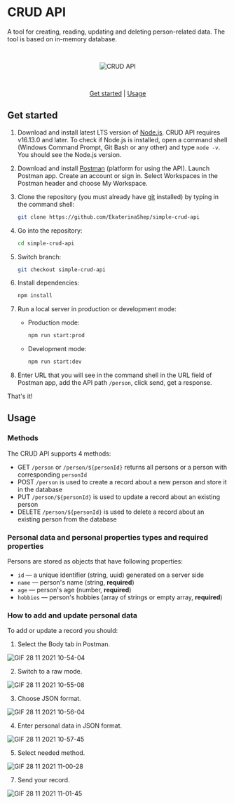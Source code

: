 # CRUD API

A tool for creating, reading, updating and deleting person-related data. The tool is based on in-memory database.

<br/>

<p align="center">
<img src="https://user-images.githubusercontent.com/77797681/143687048-9d38dd33-27d9-47e4-b3ba-0ee07b716f1e.jpg" alt="CRUD API"/>
</p>

<br/>

<p align="center">
<a href="#get-started">Get started</a> | <a href="#usage">Usage</a>
</p>


## Get started

1. Download and install latest LTS version of [Node.js](https://nodejs.org/en/). CRUD API requires v16.13.0 and later. To check if Node.js is installed, open a command shell (Windows Command Prompt, Git Bash or any other) and type `node -v`. You should see the Node.js version.

2. Download and install [Postman](https://www.postman.com/downloads/) (platform for using the API). Launch Postman app. Create an account or sign in. Select Workspaces in the Postman header and choose My Workspace.

3. Clone the repository (you must already have [git](https://git-scm.com/downloads) installed) by typing in the command shell:

   ```sh
   git clone https://github.com/EkaterinaShep/simple-crud-api
   ```

4. Go into the repository:

   ```sh
   cd simple-crud-api
   ```

5. Switch branch:

   ```sh
   git checkout simple-crud-api
   ```

6. Install dependencies:

   ```sh
   npm install
   ```

7. Run a local server in production or development mode:

   - Production mode:

     ```sh
     npm run start:prod
     ```

   - Development mode:

     ```sh
     npm run start:dev
     ```

8. Enter URL that you will see in the command shell in the URL field of Postman app, add the API path `/person`, click send, get a response.

That's it!

## Usage

### Methods

The CRUD API supports 4 methods:

- GET `/person` or `/person/${personId}` returns all persons or a person with corresponding `personId`
- POST `/person` is used to create a record about a new person and store it in the database
- PUT `/person/${personId}` is used to update a record about an existing person
- DELETE `/person/${personId}` is used to delete a record about an existing person from the database

### Personal data and personal properties types and required properties
Persons are stored as objects that have following properties:

- `id` — a unique identifier (string, uuid) generated on a server side
- `name` — person's name (string, **required**)
- `age` — person's age (number, **required**)
- `hobbies` — person's hobbies (array of strings or empty array, **required**)

### How to add and update personal data
To add or update a record you should:
1. Select the Body tab in Postman.

![GIF 28 11 2021 10-54-04](https://user-images.githubusercontent.com/77797681/143734403-8dfdaedc-9c33-47b0-a3b2-ab18c636d5b6.gif)

2. Switch to a raw mode.

![GIF 28 11 2021 10-55-08](https://user-images.githubusercontent.com/77797681/143734449-b5cf017c-05d8-4b6d-be9b-ff08a9475f43.gif)


3. Choose JSON format.

![GIF 28 11 2021 10-56-04](https://user-images.githubusercontent.com/77797681/143734460-16273bab-a053-403f-86ce-a0c9b6e847f7.gif)


4. Enter personal data in JSON format.

![GIF 28 11 2021 10-57-45](https://user-images.githubusercontent.com/77797681/143734528-b0b86915-5d8d-40bf-a786-c19aba296901.gif)
 
5. Select needed method.

![GIF 28 11 2021 11-00-28](https://user-images.githubusercontent.com/77797681/143734623-e6d4c494-dee2-4f27-8d23-bff209fded18.gif)

7. Send your record.

![GIF 28 11 2021 11-01-45](https://user-images.githubusercontent.com/77797681/143734627-31138b31-ac39-4444-8f7c-616315648ad9.gif)

